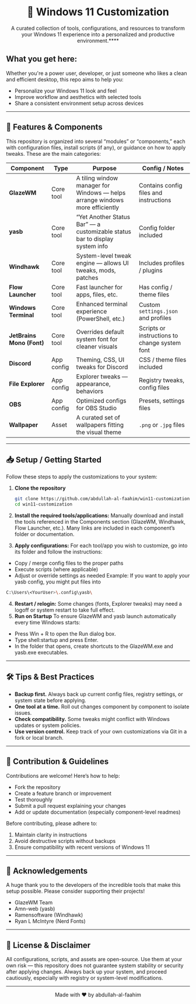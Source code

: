 <div align="center">
    
# 🎨 Windows 11 Customization
A curated collection of tools, configurations, and resources to transform your Windows 11 experience into a personalized and productive environment.****

</div>

## What you get here:
Whether you're a power user, developer, or just someone who likes a clean and efficient desktop, this repo aims to help you:
- Personalize your Windows 11 look and feel  
- Improve workflow and aesthetics with selected tools  
- Share a consistent environment setup across devices

---

## 🚀 Features & Components

This repository is organized into several “modules” or “components,” each with configuration files, install scripts (if any), or guidance on how to apply tweaks. These are the main categories:

| Component | Type | Purpose | Config / Notes |
|---|---|---|---|
| **GlazeWM** | Core tool | A tiling window manager for Windows — helps arrange windows more efficiently | Contains config files and instructions |
| **yasb** | Core tool | “Yet Another Status Bar” — a customizable status bar to display system info | Config folder included |
| **Windhawk** | Core tool | System-level tweak engine — allows UI tweaks, mods, patches | Includes profiles / plugins |
| **Flow Launcher** | Core tool | Fast launcher for apps, files, etc. | Has config / theme files |
| **Windows Terminal** | Core tool | Enhanced terminal experience (PowerShell, etc.) | Custom `settings.json` and profiles |
| **JetBrains Mono (Font)** | Core tool | Overrides default system font for cleaner visuals | Scripts or instructions to change system font |
| **Discord** | App config | Theming, CSS, UI tweaks for Discord | CSS / theme files included |
| **File Explorer** | App config | Explorer tweaks — appearance, behaviors | Registry tweaks, config files |
| **OBS** | App config | Optimized configs for OBS Studio | Presets, settings files |
| **Wallpaper** | Asset | A curated set of wallpapers fitting the visual theme | `.png` or `.jpg` files |

---

## 📥 Setup / Getting Started

Follow these steps to apply the customizations to your system:

1. **Clone the repository**  
   ```bash
   git clone https://github.com/abdullah-al-faahim/win11-customization.git
   cd win11-customization
   ```
2. **Install the required tools/applications:** Manually download and install the tools referenced in the Components section (GlazeWM, Windhawk, Flow Launcher, etc.). Many links are included in each component’s folder or documentation.

3. **Apply configurations:** For each tool/app you wish to customize, go into its folder and follow the instructions:
- Copy / merge config files to the proper paths
- Execute scripts (where applicable)
- Adjust or override settings as needed
Example:
If you want to apply your yasb config, you might put files into
```bash
C:\Users\<YourUser>\.config\yasb\
```
4. **Restart / relogin:** Some changes (fonts, Explorer tweaks) may need a logoff or system restart to take full effect.
5. **Run on Startup**
To ensure GlazeWM and yasb launch automatically every time Windows starts:
- Press Win + R to open the Run dialog box.
- Type shell:startup and press Enter.
- In the folder that opens, create shortcuts to the GlazeWM.exe and yasb.exe executables.

---

## 🛠 Tips & Best Practices

- **Backup first.** Always back up current config files, registry settings, or system state before applying.
- **One tool at a time.** Roll out changes component by component to isolate issues.
- **Check compatibility.** Some tweaks might conflict with Windows updates or system policies.
- **Use version control.** Keep track of your own customizations via Git in a fork or local branch.

---

## 🧰 Contribution & Guidelines

Contributions are welcome! Here’s how to help:
- Fork the repository
- Create a feature branch or improvement
- Test thoroughly
- Submit a pull request explaining your changes
- Add or update documentation (especially component-level readmes)

Before contributing, please adhere to:
1. Maintain clarity in instructions
2. Avoid destructive scripts without backups
3. Ensure compatibility with recent versions of Windows 11

---

<div>

## 🙏 Acknowledgements
A huge thank you to the developers of the incredible tools that make this setup possible. Please consider supporting their projects!
- GlazeWM Team
- Amn-web (yasb)
- Ramensoftware (Windhawk)
- Ryan L McIntyre (Nerd Fonts)

</div>

---

## 📜 License & Disclaimer

All configurations, scripts, and assets are open-source. Use them at your own risk — this repository does not guarantee system stability or security after applying changes. Always back up your system, and proceed cautiously, especially with registry or system-level modifications.



---

<p align="center">
Made with ❤️ by abdullah-al-faahim
</p>

